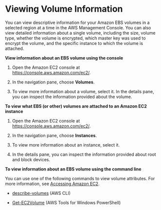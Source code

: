 # Viewing Volume Information<a name="ebs-describing-volumes"></a>

You can view descriptive information for your Amazon EBS volumes in a selected region at a time in the AWS Management Console\. You can also view detailed information about a single volume, including the size, volume type, whether the volume is encrypted, which master key was used to encrypt the volume, and the specific instance to which the volume is attached\.

**View information about an EBS volume using the console**

1. Open the Amazon EC2 console at [https://console\.aws\.amazon\.com/ec2/](https://console.aws.amazon.com/ec2/)\.

1. In the navigation pane, choose **Volumes**\. 

1. To view more information about a volume, select it\. In the details pane, you can inspect the information provided about the volume\.

**To view what EBS \(or other\) volumes are attached to an Amazon EC2 instance**

1. Open the Amazon EC2 console at [https://console\.aws\.amazon\.com/ec2/](https://console.aws.amazon.com/ec2/)\.

1. In the navigation pane, choose **Instances**\. 

1. To view more information about an instance, select it\.

1. In the details pane, you can inspect the information provided about root and block devices\.

**To view information about an EBS volume using the command line**

You can use one of the following commands to view volume attributes\. For more information, see [Accessing Amazon EC2](concepts.md#access-ec2)\.

+ [describe\-volumes](http://docs.aws.amazon.com/cli/latest/reference/ec2/describe-volumes.html) \(AWS CLI\)

+ [Get\-EC2Volume](http://docs.aws.amazon.com/powershell/latest/reference/items/Get-EC2Volume.html) \(AWS Tools for Windows PowerShell\)